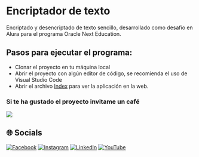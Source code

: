 # Encriptador de texto
Encriptado y desencriptado de texto sencillo, desarrollado como desafío en Alura para el programa Oracle Next Education.

## Pasos para ejecutar el programa:
* Clonar el proyecto en tu máquina local
* Abrir el proyecto con algún editor de código, se recomienda el uso de Visual Studio Code
* Abrir el archivo [Index](https://github.com/Juan-Carlos-Estevez-Vargas/Encriptador-de-texto/blob/master/index.html) para ver la aplicación en la web.
### Si te ha gustado el proyecto invitame un café
<div align="left">
  <a href="https://paypal.me/JEstevezVargas" target="_blank" style="display: inline-block;">
    <img
      src="https://img.shields.io/badge/Donate-Buy%20Me%20A%20Coffee-orange.svg?style=flat-square&logo=buymeacoffee" 
      align="center"
     />
  </a>
</div>

## 🌐 Socials
[![Facebook](https://img.shields.io/badge/Facebook-%231877F2.svg?logo=Facebook&logoColor=white)](https://facebook.com/juancarlos.estevezvargas.98) [![Instagram](https://img.shields.io/badge/Instagram-%23E4405F.svg?logo=Instagram&logoColor=white)](https://instagram.com/juankestevez) [![LinkedIn](https://img.shields.io/badge/LinkedIn-%230077B5.svg?logo=linkedin&logoColor=white)](https://linkedin.com/in/juan-carlos-estevez-vargas) [![YouTube](https://img.shields.io/badge/YouTube-%23FF0000.svg?logo=YouTube&logoColor=white)](https://youtube.com/@JuanCarlosEstevezVargas) 
